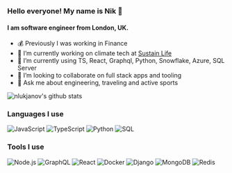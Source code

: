 ### Hello everyone! My name is Nik 👋
#### I am software engineer from London, UK.

- 💰 Previously I was working in Finance
- 🔭 I’m currently working on climate tech at [Sustain Life](https://www.sustain.life/)
- 🌱 I’m currently using TS, React, Graphql, Python, Snowflake, Azure, SQL Server
- 👯 I’m looking to collaborate on full stack apps and tooling
- 💬 Ask me about engineering, traveling and active sports

![nlukjanov's github stats](https://github-readme-stats.vercel.app/api?username=nlukjanov&count_private=true&show_icons=true&title_color=3340fc&text_color=3340fc)

### Languages I use

![JavaScript](https://img.shields.io/badge/-JavaScript-000?&logo=JavaScript)
![TypeScript](https://img.shields.io/badge/-TypeScript-000?&logo=TypeScript)
![Python](https://img.shields.io/badge/-Python-000?&logo=Python)
![SQL](https://img.shields.io/badge/-SQL-000?&logo=MySQL)

### Tools I use

![Node.js](https://img.shields.io/badge/-Node.js-000?&logo=node.js)
![GraphQL](https://img.shields.io/badge/-GraphQL-000?&logo=GraphQL)
![React](https://img.shields.io/badge/-React-000?&logo=React)
![Docker](https://img.shields.io/badge/-Docker-000?&logo=Docker)
![Django](https://img.shields.io/badge/-django-000?&logo=django)
![MongoDB](https://img.shields.io/badge/-Mongodb-000?&logo=mongodb)
![Redis](https://img.shields.io/badge/-Redis-000?&logo=Redis)

<!--
**nlukjanov/nlukjanov** is a ✨ _special_ ✨ repository because its `README.md` (this file) appears on your GitHub profile.
Here are some ideas to get you started:

-->
